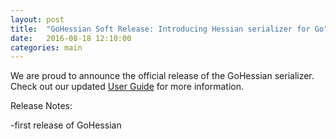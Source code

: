 ```yaml
---
layout: post
title:  "GoHessian Soft Release: Introducing Hessian serializer for Go"
date:   2016-08-18 12:10:00
categories: main
---
```


We are proud to announce the official release of the GoHessian serializer. Check out our updated [User Guide][userGuide] for more information.

Release Notes:

-first release of GoHessian



[userGuide]: http://viant.github.io/GoHessian/GoHessian.html